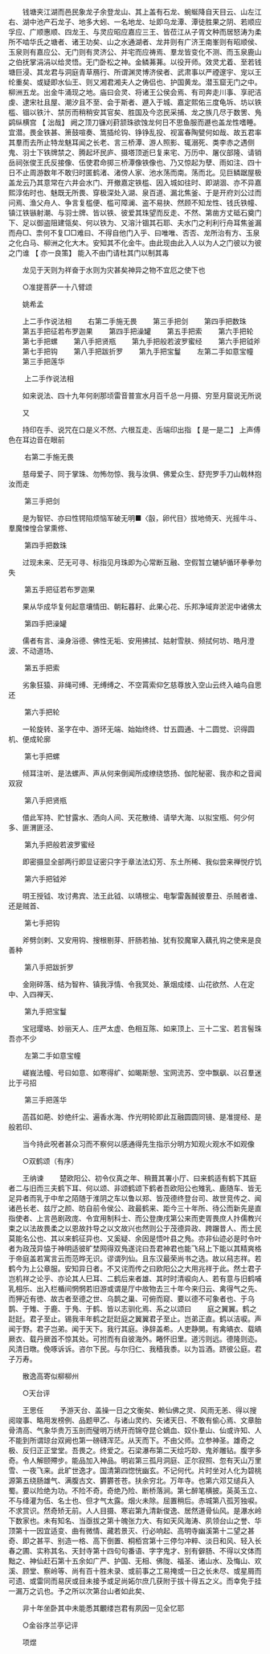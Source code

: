 <!-- { "loadSidebar": true } -->
　　钱塘夹江湖而邑民象龙子余登龙山、其上盖有石龙、蜿蜒降自天目云、山左江右、湖中池产石龙子、地多大蚓、一名地龙、址即乌龙潭、潭徒胜果之阴、若顺应孚应、广顺惠顺、四龙王、与灵应昭应嘉应三王、皆莅江从子胥文种而居怒涛为柔所不啮华氏之塘者、诸王功矣、山之水通湖者、龙井则有广济王南峯则有昭顺侯、玉泉则有嘉应公、无门则有灵济公、并宅而应祷焉、羣龙皆变化不测、而玉泉鹿山之伯抚掌涓涓以给灵悟。无门卧松之神。金鳞茀茀。以役开师。效灵尤着、至若钱塘巨浸、其龙君与洞庭青草鴈行、所谓渊灵博济侯者、武肃事以严禋邃宇、宠以王纶重矣、或疑即水仙王、则又湘君湘夫人之俦侣也、护国黄龙。潜玉窟无门之中。柳洲五龙。出金牛涌现之地。庙曰会灵、将诸王公侯会焉、有司奔走川事、享祀洁虔、逮宋社且屋、潮汐且不至、会于斯者、遯入于城、嘉定熙佑三度龟坼、坊以铁槛、锢以铁汁、禁厉而稍稍安其官矣、胜国及今恣民采捕、龙之族几尽于数罟、鳬鹢纵横宫 【 泏哉】 阙之顶刀镰刈葑颔珠欲蚀龙何日不思鱼服而遯也盖龙性嗜睡。宜潜。畏金铁甚、箫鼓喧奏、篙插纶钩、铮铮乱投、视富春陶甓何如哉、故五君率其羣而去所止特龙魅耳闻之长老、言三桥潭、游人照影、辄溺死、类李赤之遇侧鬼、羽士下铁牌禁之、腾起坏民庐、摄塔顶逝巳复来宅、万历中、屠仪部隆、请销岳祠张俊王氏反接像、伍使君命掷三桥潭像铁像也、乃又惊起为孽、雨如注、四十日不止周游数年不敢归时匿鹤渚、渚傍人家、池水荡而南。荡而北。见巨鳞踞屋极盖龙云乃其意常在六井会水门、开撤嘉定铁槛、因入城如往时、即湖涸、亦不异嘉熙淳佑时也、魅既无所畏、穿极深处入湖、泉百道、漏北焦釜、于是开府刘公过而问焉、渔父舟人、争言复槛便、槛可障澜、盗不易抉、然顾不知龙性、钱氏铁幢、镇江铁镞射潮、与羽士牌、皆以铁、彼爱其珠望而反走、不然、第凿方丈砥石奠门下、足以御盗阻建瓴矣、何以铁为、又溶汁锢其石耶、夫水门之利利行舟耳焦釜漏而舟□、柰何不复□□难曰、不得自他门入乎、曰唯唯、否否、龙所治有方、玉泉之化白马、柳洲之化大木。安知其不化金牛。由此现由此入人以为人之门彼以为彼之门谁 【 亦一良策】 能入不由门请杜其门以制其毒 

　　龙见于天则为祥奋于水则为灾甚矣神异之物不宜厄之使下也 

　　○准提菩萨一十八臂颂 

　　姚希孟 

　　上二手作说法相 
　　右第二手施无畏 
　　第三手把剑 
　　第四手把数珠 
　　第五手把征若布罗迦果 
　　第四手把澡罐 
　　第五手把索 
　　第六手把轮 
　　第七手把螺 
　　第八手把贤瓶 
　　第九手把般若波罗蜜经 
　　第六手把钺斧 
　　第七手把钩 
　　第八手把跋折罗 
　　第九手把宝鬘 
　　左第二手如意宝幢 
　　第三手把莲华 

　　 上二手作说法相 

　　如来说法、四十九年何剎那顷雷音普宣水月百千总一月摄、穷至月窟说无所说 

　　又 

　　持印在手、说咒在口是义不然、六根互走、舌端印出指 【 是一是二】 上声傅色在耳边音在眼前 

　　 右第二手施无畏 

　　慈母爱子、同于掌珠、勿怖勿惊、我与汝俱、佛爱众生、舒兜罗手刀山戟林抱汝而走 

　　 第三手把剑 

　　是为智铓、亦曰性锷陷烦恼军破无明■〈瞉，卵代目〉拔地倚天、光摇牛斗、羣魔悚惶合掌熏修、 

　　 第四手把数珠 

　　过现未来、茫无可寻、标指见月珠即为心常断互融、空假暂立辘轳循环拳拳勿失 

　　 第五手把征若布罗迦果 

　　果从华成华复何起意壤情田、朝耘暮耔、此果心花、乐邦净域弃淤泥中诸佛太 

　　 第四手把澡罐 

　　儒者有言、澡身浴德、佛性无垢、安用拂拭、姑射雪肤、频拭何坊、皓月澄波、不动道场、 

　　 第五手把索 

　　劣象狂猿、非绳可缚、无缚缚之、不空罥索仰乞慈尊放入空山云终入岫鸟自思还 

　　 第六手把轮 

　　一轮旋转、圣字在中、游环无端、始始终终、廿五圆通、十二圆觉、识得圆机、便成轮廓 

　　 第七手把螺 

　　倾耳注听、是法螺声、声从何来倒闻所成缭绕悠扬、伽陀秘密、我亦和之音闻双寂 

　　 第八手把贤瓶 

　　借此军持、贮甘露水、洒向人间、天花散绮、请举大海、以拟宝瓶、何少何多、匪渭匪泾、 

　　 第九手把般若波罗蜜经 

　　即密摄显全部两行即显证密只字于章法法幻芳、东土所稀、我似尝来禅悦疗饥 

　　 第六手把钺斧 

　　明王授钺、攻讨弗宾、法王此钺、以靖根尘、电掣雷轰馘彼羣丑、杀贼者谁、还是贼首、 

　　 第七手把钩 

　　斧劈剑剌、又安用钩、搜根剔芽、肝肠若抽、犹有狡魔窜入藕孔钩之使来是良善种 

　　 第八手把跋折罗 

　　金刚碎落、结为智杵、镇我浮情、令我冥处、篆烟成缕、山花欲然、人在定中、入四禅天、 

　　 第九手把宝鬘 

　　宝冠璎珞、妙丽天人、庄严太虚、色相互陈、如来顶上、三十二宝、若言髻珠吾亦不少 

　　 左第二手如意宝幢 

　　嵯峩法幢、号曰如意、如寒得纩、如暍斯憩、宝网流苏、空中飘飖、以召羣迷比于弓招 

　　 第三手把莲华 

　　菡萏如葩、妙绝纤尘、遍香水海、作光明轮即此互融圆圆同镜、是准提经、是般若印、 

　　当今持此呪者甚众习而不察何以感通得先生指示分明方知观火观水不如观像 

　　○双鹤颂（有序） 

　　王纳谏 
　　楚欧阳公、初令仪真之年、稍葺其署小厅、曰来鹤适有鹤下其庭者二与旧而三夫鹤下耳、何以颂、非颂鹤颂下鹤者吾欧阳公也雉乳、鹿随车、皆无足异者而乳于中牟之陌随于淮阴之车以鲁以郑、皆茂德终登台司、故世竞传之、闻诸邑长老、兹厅之颜、昉自前令侯公、政最鹤来、距今三十年所、待公而新先是直指使者、上言邑剧政庞、令宜用制科士、而公登庚戌第公来而吏胥畏庶人抃儒教兴束之以法故畏柔之以恩故抃导之以文故兴也然则公于茂德异政、跨蹍昔人、而士民莫能名公也、其以来鹤征异也、又奚疑、余因是悟叶县之鳬。亦非仙迹必是时令叶者为政茂异恊于神明适彼旷埜网得双鳬遂诧曰吾君神君也能飞舄上下能以其精爽格于帝庭盖若寓言云而范晔无识。谬谓列仙。且东汉最荣尚书之选。故以舄志祥。若鹤今为上公章服。安知异日者。不又诧而传之曰欧阳公之大用兆祥于此。然士君子岂机祥之论乎、亦论其人巳耳、二鹤后来者雄、其时时清唳向人、若有意与旧鹤哺乳相乐、出入栏楯间惘惘若旧游或谓是厅中故物去三十年今来归云、禽得气之先、而狎近有徳、故古者至德之世、乌鹊之巢、可俯而窥、要以德不可象者也、于乌鹊、于雉、于鹿、于鳬、于鹤、皆以志驯化焉、系之以颂曰 
　　庭之翼翼。鹤之跹跹。君子至止。锡我丰年鹤之跹跹庭之翼翼君子至止。岂弟正直。鹤以洁唳。声闻于野。君子岂弟。闻于天下。我行其庭。诤辞盖希。人吏静閴。有禽皜衣、载皜厥衣、载丹厥首不惊其处。可拊而有自彼海外。睠怀旧里。道污则远。德隆则迩。风清日暾。俛啄诉诉。咨尔下民。与尔归仁、我穑我黍。以为旨酒。跻彼公庭。君子万寿。 

　　散逸高寄似柳柳州 

　　○天台评 

　　王思任 
　　予游天台、盖操一日之文衡矣、赖仙佛之灵、风雨无恙、得以搜阅竣事、略用发榜例、品题甲乙、与诸山灵约、矢诸天日、不敢有偷心焉、文章胎骨清高、气象华贵万玉剖而璧明万绣开而锦夺昆仑嫡血、奴仆羣山、仙或许知、人不能到所谓琼台双阙也第一磅礴浑茫。从天而下。不由父师。立参神圣。雄奇之极、反归正正堂堂。吾畏之。终爱之。石梁瀑布第二天绘巧玅、鬼斧雕钻。腹字多奇。令人解颐殢步。能品加入神品。明岩第三孤月洞庭、正尔寂照、忽有天山万里雪、一夜飞来。此旷世逸才。国清第四惚恍幽玄。不记何代。片时坐对人化为碧桃源第五绕肠雄气、满腹古文、欝欝苍苍。扶余穷北。万年寺。也第六邓艾缒兵入蜀。要以险绝为功。不险不奇。奇绝乃险、断桥落涧。第七醉笔横披。英英玉立、不与绛灌为伍、名士也、但才气太露。烟火未除。屈置稍后。赤城第八孤芳独唳。不求赏识。然奇矫无前。人人目摄、寒岩第九清新俊逸、居然道骨仙风。是瀑水岭下数家也。未有知名、当亟拔之第十魄张力大、有如天风海涛、夙领台山之誉、华顶第十一因宜适变、曲有微情、藏若景灭、行必响起、高明寺幽溪第十二望之甚奇、即之甚平、别造一格、高下倒置、桐栢宫第十三停匀冲粹、淡日和风、轻入长春之圃、实称其名、天封寺第十四句句番语、字字鬼才、别有僻肠、不得以文体而黜之、神仙赶石第十五余如广严、护国、无相、佛陇、福圣、诸山水、及悔山、欢溪、顾堂、察岭等、尚有百十胜未录、或前事之工易掩或一日之长未尽、或星屑而可遗、或雷同而易厌或目未接予或足尚妬尔庶几获附于拔十得五之义。而幸免于挂一漏万之讥也。予之所以次第台山者如此矣、 

　　非十年坐卧其中未能悉其覼缕岂君有夙因一见全忆耶 

　　○金谷序兰亭记评 

　　项煜 
